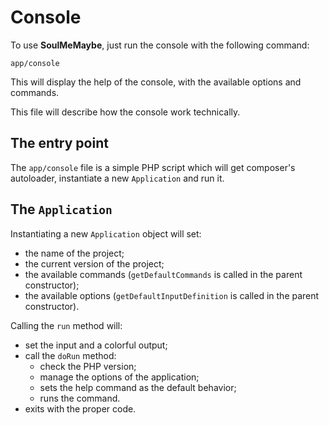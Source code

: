 # Console

To use **SoulMeMaybe**, just run the console with the following command:

    app/console

This will display the help of the console, with the available options and
commands.

This file will describe how the console work technically.

## The entry point

The `app/console` file is a simple PHP script which will get composer's
autoloader, instantiate a new `Application` and run it.

## The `Application`

Instantiating a new `Application` object will set:

* the name of the project;
* the current version of the project;
* the available commands (`getDefaultCommands` is called in the parent constructor);
* the available options (`getDefaultInputDefinition` is called in the parent constructor).

Calling the `run` method will:

* set the input and a colorful output;
* call the `doRun` method:
  * check the PHP version;
  * manage the options of the application;
  * sets the help command as the default behavior;
  * runs the command.
* exits with the proper code.
